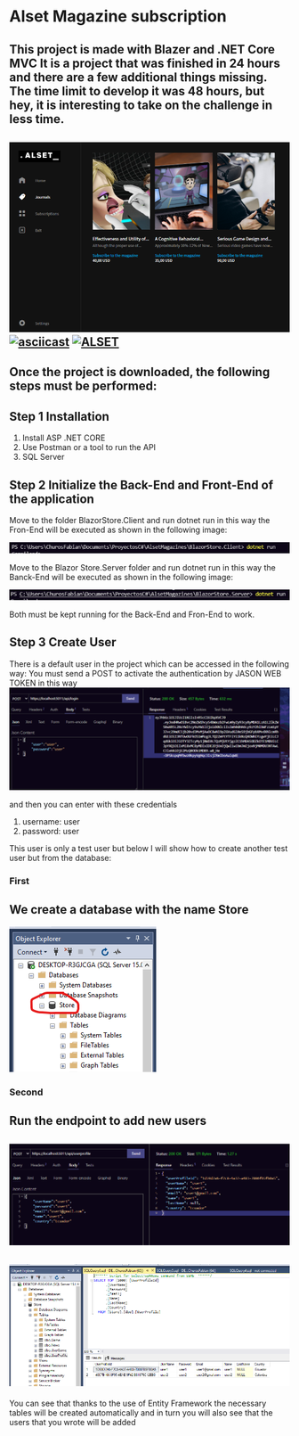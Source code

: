 # Alset Magazine subscription
**This project is made with Blazer and .NET Core MVC**
It is a project that was finished in 24 hours and there are a few additional things missing. The time limit to develop it was 48 hours, but hey, it is interesting to take on the challenge in less time.
---
[![Alt text](img/2.png)](https://youtu.be/Z8Hlo6yAaRI)
[![asciicast](https://asciinema.org/a/113463.png)](https://asciinema.org/a/113463)
[![ALSET](https://img.youtube.com/vi/https://youtu.be/Z8Hlo6yAaRI/0.jpg)](https://www.youtube.com/watch?v=https://youtu.be/Z8Hlo6yAaRI)
---
Once the project is downloaded, the following steps must be performed:
---
## Step 1 Installation
1. Install ASP .NET CORE
2. Use Postman or a tool to run the API
3. SQL Server

## Step 2 Initialize the Back-End and Front-End of the application

Move to the folder BlazorStore.Client and run dotnet run in this way the Fron-End will be executed as shown in the following image:

![alt text](img/BlazorClient.png)

Move to the Blazor Store.Server folder and run dotnet run in this way the Banck-End will be executed as shown in the following image:

![alt text](img/BlazorServer.png)

Both must be kept running for the Back-End and Fron-End to work.
## Step 3 Create User

There is a default user in the project which can be accessed in the following way:
You must send a POST to activate the authentication by JASON WEB TOKEN in this way
![alt text](img/user_default.png)

and then you can enter with these credentials

1. username: user
2. password: user

This user is only a test user but below I will show how to create another test user but from the database:

### First

We create a database with the name Store
---
![alt text](img/Store_DB.png)

### Second

Run the endpoint to add new users
---
![alt text](img/endpoint1.png)
---
![alt text](img/data1.png)
---
You can see that thanks to the use of Entity Framework the necessary tables will be created automatically and in turn you will also see that the users that you wrote will be added










